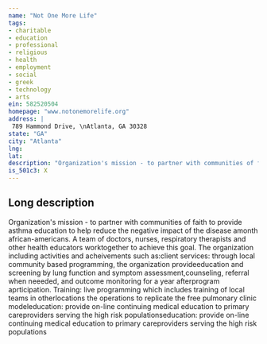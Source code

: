 ```yaml
---
name: "Not One More Life"
tags:
- charitable
- education
- professional
- religious
- health
- employment
- social
- greek
- technology
- arts
ein: 582520504
homepage: "www.notonemorelife.org"
address: |
 789 Hammond Drive, \nAtlanta, GA 30328
state: "GA"
city: "Atlanta"
lng: 
lat: 
description: "Organization's mission - to partner with communities of faith to provide asthma education to help reduce the negative impact of the disease amonth african-americans. A team of doctors, nurses, respiratory therapists and other health educators worktogether to achieve this goal. "
is_501c3: X
---
```


## Long description

Organization's mission - to partner with communities of faith to provide asthma education to help reduce the negative impact of the disease amonth african-americans. A team of doctors, nurses, respiratory therapists and other health educators worktogether to achieve this goal. The organization including activities and acheivements such as:client services: through local community based programming, the organization provideeducation and screening by lung function and symptom assessment,counseling, referral when neeeded, and outcome monitoring for a year afterprogram aprticipation. Training: live programming which includes training of local teams in otherlocations the operations to replicate the free pulmonary clinic modeleducation: provide on-line continuing medical education to primary careproviders serving the high risk populationseducation: provide on-line continuing medical education to primary careproviders serving the high risk populations
